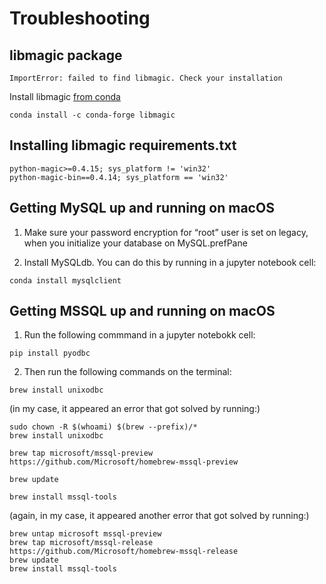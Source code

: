 # Troubleshooting

## libmagic package

```
ImportError: failed to find libmagic. Check your installation
```

Install libmagic [from conda](https://anaconda.org/conda-forge/libmagic)

```
conda install -c conda-forge libmagic
```

## Installing libmagic requirements.txt

```
python-magic>=0.4.15; sys_platform != 'win32'
python-magic-bin==0.4.14; sys_platform == 'win32'
```

## Getting MySQL up and running on macOS

1. Make sure your password encryption for “root” user is set on legacy, when you initialize your database on MySQL.prefPane 

2. Install MySQLdb. You can do this by running in a jupyter notebook cell:
```
conda install mysqlclient
```

## Getting MSSQL up and running on macOS

1. Run the following commmand in a jupyter notebokk cell:
```
pip install pyodbc
```

2. Then run the following commands on the terminal:
```
brew install unixodbc
```
(in my case, it appeared an error that got solved by running:)
```
sudo chown -R $(whoami) $(brew --prefix)/*
brew install unixodbc
```

```
brew tap microsoft/mssql-preview https://github.com/Microsoft/homebrew-mssql-preview

brew update

brew install mssql-tools
```
(again, in my case, it appeared another error that got solved by running:)
```
brew untap microsoft mssql-preview
brew tap microsoft/mssql-release https://github.com/Microsoft/homebrew-mssql-release
brew update
brew install mssql-tools
```
